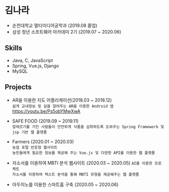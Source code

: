 
# 김나라
- 순천대학교 멀티미디어공학과 (2019.08 졸업)
- 삼성 청년 소프트웨어 아카데미 2기 (2019.07 ~ 2020.06)
## Skills
- Java, C, JavaScript
- Spring, Vue.js, Django
- MySQL

## Projects
- AR을 이용한 지도 어플리케이션(2018.03 ~ 2018.12) <br>
`쉽게 교내정보 및 길을 알려주는 AR을 이용한 Android 앱`
https://youtu.be/Ps5obYMwXwA

- SAFE FOOD (2019.09 ~ 2019.11) <br>
`알레르기를 가진 사람들이 안전하게 식품을 섭취하도록 도와주는 Spring Framework 및 jsp 기반 웹 플랫폼`

- Farmers (2020.01 ~ 2020.03) <br>
`농업 포털 반응형 웹사이트` <br>
`농민들에게 필요한 정보를 제공해 주는 Vue.js 및 다양한 API를 이용한 웹 플랫폼`

- 자소서를 이용하여 MBTI 분석 웹사이트 (2020.03 ~ 2020.05)
`AI를 이용한 프로젝트` <br>
`자소서를 이용하여 텍스트 분석을 통해 MBTI 유형을 제공해주는 웹 플랫폼`

- 아두이노를 이용한 스마트홈 구축 (2020.05 ~ 2020.06)
